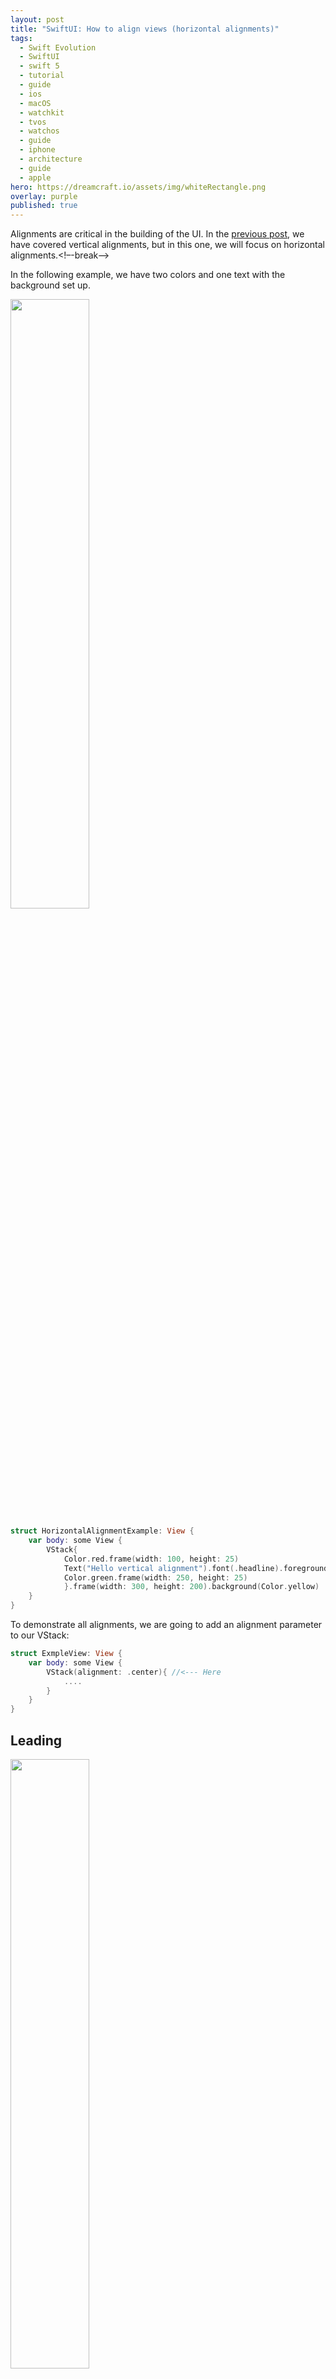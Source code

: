 ```yaml
---
layout: post
title: "SwiftUI: How to align views (horizontal alignments)"
tags:
  - Swift Evolution
  - SwiftUI
  - swift 5
  - tutorial
  - guide
  - ios
  - macOS
  - watchkit
  - tvos
  - watchos
  - guide
  - iphone
  - architecture
  - guide
  - apple
hero: https://dreamcraft.io/assets/img/whiteRectangle.png
overlay: purple
published: true
---
```

Alignments are critical in the building of the UI. In the [previous post](https://dreamcraft.io/posts/swiftui-aligments-vertical), we have covered vertical alignments, but in this one, we will focus on horizontal alignments.<!–-break-–>

In the following example, we have two colors and one text with the background set up.

<img src="https://dreamcraft.io/assets/img/alignments/centerH.png" style="width: 50%; height: 50%"/>​

```swift
struct HorizontalAlignmentExample: View {
    var body: some View {
        VStack{
            Color.red.frame(width: 100, height: 25)
            Text("Hello vertical alignment").font(.headline).foregroundColor(Color.white).background(Color.blue)
            Color.green.frame(width: 250, height: 25)
            }.frame(width: 300, height: 200).background(Color.yellow)
    }
}
```
To demonstrate all alignments, we are going to add an alignment parameter to our VStack:
```swift
struct ExmpleView: View {
    var body: some View {
        VStack(alignment: .center){ //<--- Here
            ....
        }
    }
}
```
## Leading
<img src="https://dreamcraft.io/assets/img/alignments/leading.png" style="width: 50%; height: 50%"/>​
```swift
    HStack(alignment: .leading) {...}
```
## Center
<img src="https://dreamcraft.io/assets/img/alignments/centerH.png" style="width: 50%; height: 50%"/>​
By default, we have a center alignment, and that is why it doesn't differ from our initial example. 
```swift
    VStack(alignment: .center) {...}
```
Is equal to:
```swift
    HStack{...} 
```
## Trailing
<img src="https://dreamcraft.io/assets/img/alignments/trailing.png" style="width: 50%; height: 50%"/>​
```swift
    VStack(alignment: .trailing) {...}
```

